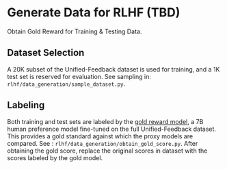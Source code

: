 # Generate Data for RLHF (TBD)

Obtain Gold Reward for Training & Testing Data.

## **Dataset Selection**
A 20K subset of the Unified-Feedback dataset is used for training, and a 1K test set is reserved for evaluation. See sampling in: `rlhf/data_generation/sample_dataset.py`.

## **Labeling**
Both training and test sets are labeled by the [gold reward model](https://huggingface.co/Ray2333/reward-model-Mistral-7B-instruct-Unified-Feedback), a 7B human preference model fine-tuned on the full Unified-Feedback dataset. This provides a gold standard against which the proxy models are compared. See : `rlhf/data_generation/obtain_gold_score.py`. After obtaining the gold score, replace the original scores in dataset with the scores labeled by the gold model.

